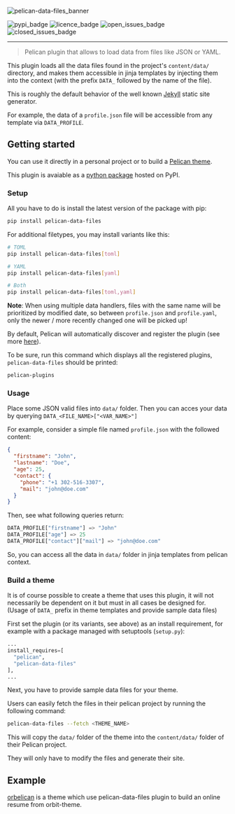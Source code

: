 <!-- markdownlint-disable MD041 -->
![pelican-data-files_banner](https://user-images.githubusercontent.com/29121316/99832308-a29d3a80-2b60-11eb-9e44-1ba3438bbe6b.png)

![pypi_badge](https://img.shields.io/pypi/v/pelican-data-files?logo=pypi&logoColor=yellow&style=for-the-badge)
![licence_badge](https://img.shields.io/pypi/l/pelican-data-files?style=for-the-badge)
![open_issues_badge](https://img.shields.io/github/issues-raw/lucasvanhaaren/pelican-data-files?color=orange&logo=github&style=for-the-badge)
![closed_issues_badge](https://img.shields.io/github/issues-closed-raw/lucasvanhaaren/pelican-data-files?color=green&logo=github&style=for-the-badge)

---

> Pelican plugin that allows to load data from files like JSON or YAML.

This plugin loads all the data files found in the project's `content/data/` directory, and makes them accessible in jinja templates by injecting them into the context (with the prefix `DATA_` followed by the name of the file).

This is roughly the default behavior of the well known [Jekyll](https://jekyllrb.com/) static site generator.

For example, the data of a `profile.json` file will be accessible from any template via `DATA_PROFILE`.

## Getting started

You can use it directly in a personal project or to build a [Pelican theme](https://docs.getpelican.com/en/stable/themes.html).

This plugin is avaiable as a [python package](https://pypi.org/project/pelican-data-files/) hosted on PyPI.

### Setup

All you have to do is install the latest version of the package with pip:

```bash
pip install pelican-data-files
```

For additional filetypes, you may install variants like this:

```bash
# TOML
pip install pelican-data-files[toml]

# YAML
pip install pelican-data-files[yaml]

# Both
pip install pelican-data-files[toml,yaml]
```

**Note**: When using multiple data handlers, files with the same name will be prioritized by modified date, so between `profile.json` and `profile.yaml`, only the newer / more recently changed one will be picked up!

By default, Pelican will automatically discover and register the plugin (see more [here](https://docs.getpelican.com/en/stable/plugins.html#how-to-use-plugins)).

To be sure, run this command which displays all the registered plugins, `pelican-data-files` should be printed:

```bash
pelican-plugins
```

### Usage

Place some JSON valid files into `data/` folder. Then you can acces your data by querying `DATA_<FILE_NAME>["<VAR_NAME>"]`

For example, consider a simple file named `profile.json` with the followed content:

```json
{
  "firstname": "John",
  "lastname": "Doe",
  "age": 25,
  "contact": {
    "phone": "+1 302-516-3307",
    "mail": "john@doe.com"
  }
}
```

Then, see what following queries return:

```python
DATA_PROFILE["firstname"] => "John"
DATA_PROFILE["age"] => 25
DATA_PROFILE["contact"]["mail"] => "john@doe.com"
```

So, you can access all the data in `data/` folder in jinja templates from pelican context.

### Build a theme

It is of course possible to create a theme that uses this plugin, it will not necessarily be dependent on it but must in all cases be designed for. (Usage of `DATA_` prefix in theme templates and provide sample data files)

First set the plugin (or its variants, see above) as an install requirement, for example with a package managed with setuptools (`setup.py`):

```python
...
install_requires=[
  "pelican",
  "pelican-data-files"
],
...
```

Next, you have to provide sample data files for your theme.

Users can easily fetch the files in their pelican project by running the following command:

```bash
pelican-data-files --fetch <THEME_NAME>
```

This will copy the `data/` folder of the theme into the `content/data/` folder of their Pelican project.

They will only have to modify the files and generate their site.

## Example

[orbelican](https://github.com/LucasVanHaaren/orbelican) is a theme which use pelican-data-files plugin to build an online resume from orbit-theme.
